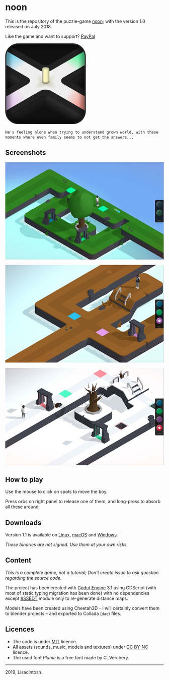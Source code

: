 noon
====

This is the repository of the puzzle-game [noon](https://lisacintosh.itch.io/noon); with the version 1.0 released on July 2018.

Like the game and want to support? [PayPal](https://paypal.me/max174)



<div style="max-width:256px">
	<img src="Icon.png">
</div>



	He's feeling alone when trying to understand grown world, with these moments where even family seems to not get the answers...



Screenshots
-----------

![screenshot for summer level](screenshots/summer.jpeg)

![screenshot for autumn level](screenshots/autumn.jpeg)

![screenshot for winter level](screenshots/winter.jpeg)



How to play
-----------

Use the mouse to click on spots to move the boy.

Press orbs on right panel to release one of them, and long-press to absorb all these around.




Downloads
---------

Version 1.1 is available on [Linux](), [macOS]() and [Windows]().

_These binaries are not signed. Use them at your own risks._




Content
-------

_This is a complete game, not a tutorial; Don't create issue to ask question regarding the source code._

The project has been created with [Godot Engine](https://godotengine.org) 3.1 using GDScript (with most of static typing migration has been done) with no dependencies except [8SSEDT](https://github.com/Lisapple/8SSEDT) module only to re-generate distance maps.


Models have been created using Cheetah3D – I will certainly convert them to blender projects – and exported to Collada (`dae`) files.



Licences
--------

* The code is under [MIT](https://opensource.org/licenses/MIT) licence.
* All assets (sounds, music, models and textures) under [CC BY-NC](https://creativecommons.org/licenses/by-nc/4.0/) licence.
* The used font _Plume_ is a free font made by C. Verchery.



---

2019, Lisacintosh.